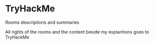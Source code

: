 # TryHackMe
Rooms descriptions and summaries

All rights of the rooms and the content beside my explantions goes to TryHackMe
